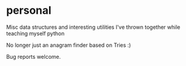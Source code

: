 # personal
Misc data structures and interesting utilities I've thrown together while teaching myself python

No longer just an anagram finder based on Tries :)

Bug reports welcome.